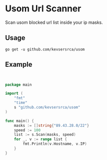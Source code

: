 # Usom Url Scanner
Scan usom blocked url list inside your ip masks.

## Usage

```
go get -u github.com/kevsersrca/usom
```

## Example

```go


package main

import (
	"fmt"
	"time"
	s "github.com/kevsersrca/usom"
)

func main() {
	masks := []string{"89.43.28.0/22"}
	speed := 100
	list := s.Scan(masks, speed)
	for _, v := range list {
		fmt.Println(v.Hostname, v.IP)
	}
}


```
